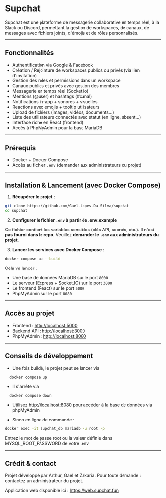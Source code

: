 # Supchat

Supchat est une plateforme de messagerie collaborative en temps réel, à la Slack ou Discord, permettant la gestion de workspaces, de canaux, de messages avec fichiers joints, d'émojis et de rôles personnalisés.

---

## Fonctionnalités

- Authentification via Google & Facebook
- Création / Rejointure de workspaces publics ou privés (via lien d'invitation)
- Gestion des rôles et permissions dans un workspace
- Canaux publics et privés avec gestion des membres
- Messagerie en temps réel (Socket.io)
- Mentions (@user) et hashtags (#canal)
- Notifications in-app + sonores + visuelles
- Reactions avec emojis + tooltip utilisateurs
- Upload de fichiers (images, vidéos, documents...)
- Liste des utilisateurs connectés avec statut (en ligne, absent...)
- Interface riche en React (frontend)
- Accès à PhpMyAdmin pour la base MariaDB

---

## Prérequis

- Docker + Docker Compose
- Accès au fichier `.env` (demander aux administrateurs du projet)

---

## Installation & Lancement (avec Docker Compose)

1. **Récupérer le projet** :

```bash
git clone https://github.com/Gael-Lopes-Da-Silva/supchat
cd supchat
```

2. **Configurer le fichier `.env` à partir de .env.example**

Ce fichier contient les variables sensibles (clés API, secrets, etc.). Il n'est **pas fourni dans le repo**. Veuillez **demander le `.env` aux administrateurs du projet**.

3. **Lancer les services avec Docker Compose** :

```bash
docker compose up --build
```

Cela va lancer :
- Une base de données MariaDB sur le port `8000`
- Le serveur (Express + Socket.IO) sur le port `3000`
- Le frontend (React) sur le port `5000`
- PhpMyAdmin sur le port `8080`

---

## Accès au projet

- Frontend : [http://localhost:5000](http://localhost:5000)
- Backend API : [http://localhost:3000](http://localhost:3000)
- PhpMyAdmin : [http://localhost:8080](http://localhost:8080)

---

## Conseils de développement

- Une fois buildé, le projet peut se lancer via

```bash
  docker compose up
 ```
- Il s'arrête via

```bash
  docker compose down
 ```
- Utilisez [http://localhost:8080](http://localhost:8080) pour accéder à la base de données via phpMyAdmin

- Sinon en ligne de commande :

```bash
docker exec -it supchat_db mariadb -u root -p
```
 Entrez le mot de passe root ou la valeur définie dans MYSQL_ROOT_PASSWORD de votre .env


--- 

## Crédit & contact

Projet développé par Arthur, Gael et Zakaria. Pour toute demande : contactez un administrateur du projet.


Application web disponible ici : https://web.supchat.fun

